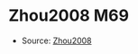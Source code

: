 <a name="material" />

# Zhou2008 M69
<script type="application/ld+json">
  {
    "@context": "https://schema.org/",
    "@type": "ChemicalSubstance",
    "http://purl.org/dc/terms/conformsTo":
      {
        "@type": "CreativeWork",
        "@id": "https://bioschemas.org/profiles/ChemicalSubstance/0.4-RELEASE/"
      },
    "@id": "https://egonw.github.io/nanowiki/nanowiki281.html#material",
    "name": "Zhou2008 M69",
    "sameAs": "http://127.0.0.1/mediawiki/index.php/Special:URIResolver/Zhou2008_M69"
  }
</script>


* Source: [Zhou2008](http://127.0.0.1/mediawiki/index.php/Special:URIResolver/Zhou2008)
